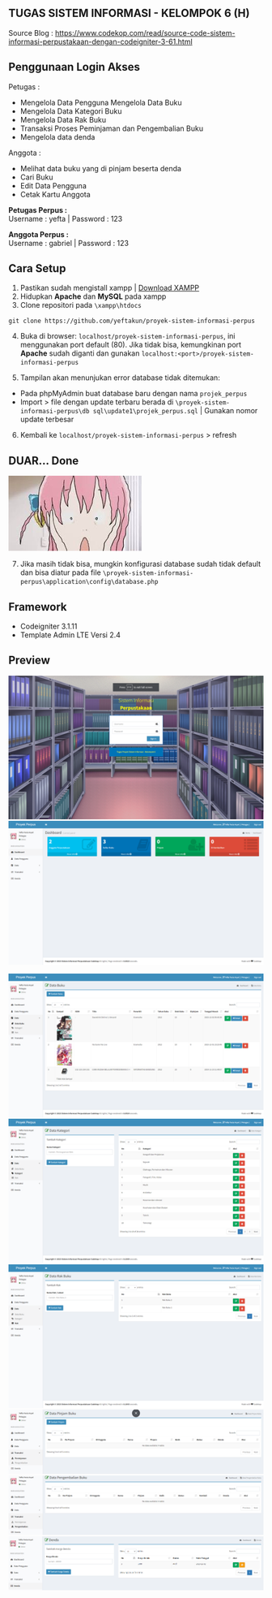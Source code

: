 ## TUGAS SISTEM INFORMASI - KELOMPOK 6 (H)

Source Blog :  <a href="https://www.codekop.com/read/source-code-sistem-informasi-perpustakaan-dengan-codeigniter-3-61.html" target="_blank">
https://www.codekop.com/read/source-code-sistem-informasi-perpustakaan-dengan-codeigniter-3-61.html</a>

## Penggunaan Login Akses

Petugas : 
- Mengelola Data Pengguna Mengelola Data Buku
- Mengelola Data Kategori Buku
- Mengelola Data Rak Buku
- Transaksi Proses Peminjaman dan Pengembalian Buku
- Mengelola data denda

Anggota :
- Melihat data buku yang di pinjam beserta denda
- Cari Buku
- Edit Data Pengguna
- Cetak Kartu Anggota

<b>Petugas Perpus : </b>
<br/>
Username : yefta | Password : 123

<b>Anggota Perpus :</b>
<br/>
Username : gabriel | Password : 123

## Cara Setup

1. Pastikan sudah mengistall xampp | [Download XAMPP](https://www.apachefriends.org/download.html)
2. Hidupkan **Apache** dan **MySQL** pada xampp
3. Clone repositori pada `\xampp\htdocs`
```
git clone https://github.com/yeftakun/proyek-sistem-informasi-perpus
```
4. Buka di browser: `localhost/proyek-sistem-informasi-perpus`, ini menggunakan port default (80). Jika tidak bisa, kemungkinan port **Apache** sudah diganti dan gunakan `localhost:<port>/proyek-sistem-informasi-perpus`

5. Tampilan akan menunjukan error database tidak ditemukan:
- Pada phpMyAdmin buat database baru dengan nama `projek_perpus`
- Import > file dengan update terbaru berada di `\proyek-sistem-informasi-perpus\db sql\update1\projek_perpus.sql` | Gunakan nomor update terbesar
6. Kembali ke `localhost/proyek-sistem-informasi-perpus` > refresh
<h2>DUAR... Done</h2>

![bocchi kaget](/assets_other/image.png)

7. Jika masih tidak bisa, mungkin konfigurasi database sudah tidak default dan bisa diatur pada file `\proyek-sistem-informasi-perpus\application\config\database.php`

##  Framework
* Codeigniter 3.1.11
* Template Admin LTE  Versi 2.4

## Preview

![Login](/assets_other/image0.png)
![Dashboard](/assets_other/image-1.png)
<!-- ![Data User](/assets_other/image-2.png) -->
![Data Buku](/assets_other/image-3.png)
![Kategori](/assets_other/image-4.png)
![Rak](/assets_other/image-5.png)
![Peminjaman](/assets_other/image-7.png)
![Pengembalian](/assets_other/image-8.png)
![Denda](/assets_other/image-6.png)
